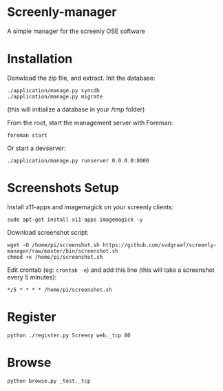 Screenly-manager
=======

A simple manager for the screenly OSE software

Installation
============
Donwload the zip file, and extract. Init the database:

	./application/manage.py syncdb
	./application/manage.py migrate

(this will initialize a database in your /tmp folder) 

From the root, start the management server with Foreman:
	
	foreman start

Or start a devserver:

	./application/manage.py runserver 0.0.0.0:8000

Screenshots Setup
=================
Install x11-apps and imagemagick on your screenly clients:

    sudo apt-get install x11-apps imagemagick -y

Download screenshot script:

    wget -O /home/pi/screenshot.sh https://github.com/svdgraaf/screenly-manager/raw/master/bin/screenshot.sh
    chmod +x /home/pi/screenshot.sh

Edit crontab (eg: ``crontab -e``) and add this line (this will take a screenshot every 5 minutes):

    */5 * * * * /home/pi/screenshot.sh


Register
========

    python ./register.py Screeny web._tcp 80

Browse
======

    python browse.py _test._tcp

